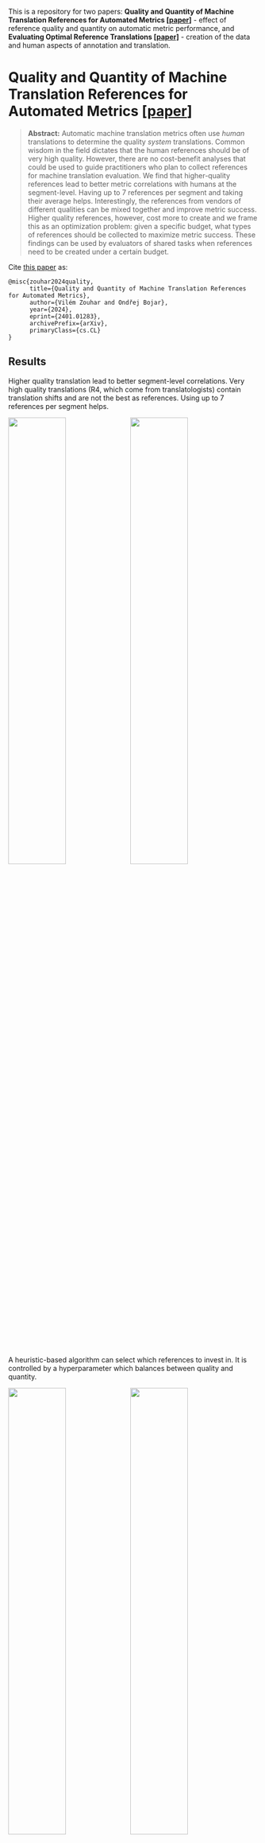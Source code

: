 This is a repository for two papers: **Quality and Quantity of Machine Translation References for Automated Metrics [[paper](https://arxiv.org/abs/2401.01283)]** - effect of reference quality and quantity on automatic metric performance, and **Evaluating Optimal Reference Translations [[paper]](https://arxiv.org/abs/2311.16787)** - creation of the data and human aspects of annotation and translation.

# Quality and Quantity of Machine Translation References for Automated Metrics [[paper](https://arxiv.org/abs/2401.01283)]

> **Abstract:** Automatic machine translation metrics often use _human_ translations to determine the quality _system_ translations. Common wisdom in the field dictates that the human references should be of very high quality. However, there are no cost-benefit analyses that could be used to guide practitioners who plan to collect references for machine translation evaluation. We find that higher-quality references lead to better metric correlations with humans at the segment-level. Having up to 7 references per segment and taking their average helps. Interestingly, the references from vendors of different qualities can be mixed together and improve metric success. Higher quality references, however, cost more to create and we frame this as an optimization problem: given a specific budget, what types of references should be collected to maximize metric success. These findings can be used by evaluators of shared tasks when references need to be created under a certain budget.

Cite [this paper](https://arxiv.org/abs/2401.01283) as:
```
@misc{zouhar2024quality,
      title={Quality and Quantity of Machine Translation References for Automated Metrics}, 
      author={Vilém Zouhar and Ondřej Bojar},
      year={2024},
      eprint={2401.01283},
      archivePrefix={arXiv},
      primaryClass={cs.CL}
}
```

## Results

Higher quality translation lead to better segment-level correlations. Very high quality translations (R4, which come from translatologists) contain translation shifts and are not the best as references.
Using up to 7 references per segment helps.

<img src="https://github.com/ufal/optimal-reference-translations/assets/7661193/d4cf2669-b2d8-40a3-9193-b1e8811090f2" width="48%">
<img src="https://github.com/ufal/optimal-reference-translations/assets/7661193/c660daaa-ffd2-4229-8084-309e4db2b89f" width="48%">

A heuristic-based algorithm can select which references to invest in. It is controlled by a hyperparameter which balances between quality and quantity.

<img src="https://github.com/ufal/optimal-reference-translations/assets/7661193/53e27e2e-57b6-4aa8-ae52-74f6adc649de" width="48%">
<img src="https://github.com/ufal/optimal-reference-translations/assets/7661193/d5579fea-946c-4056-b4d6-ccdb8cefa3cb" width="48%">

# Evaluating Optimal Reference Translations [[paper]](https://arxiv.org/abs/2311.16787)

> **Abstract:** The overall translation quality reached by current machine translation (MT) systems for high-resourced language pairs is remarkably good. Standard methods of evaluation are not suitable nor intended to uncover the many translation errors and quality deficiencies that still persist. Furthermore, the quality of standard reference translations is commonly questioned and comparable quality levels have been reached by MT alone in several language pairs. Navigating further research in these high-resource settings is thus difficult. In this article, we propose a methodology for creating more reliable document-level human reference translations, called "optimal reference translations," with the simple aim to raise the bar of what should be deemed "human translation quality." We evaluate the obtained document-level optimal reference translations in comparison with "standard" ones, confirming a significant quality increase and also documenting the relationship between evaluation and translation editing.

This is project at ETH Zürich and ÚFAL Charles University. [Paper](https://arxiv.org/abs/2311.16787) to be published in Natural Language Engineering 2024.
For now cite as:
```
@misc{zouhar2023evaluating,
      title={Evaluating Optimal Reference Translations}, 
      author={Vilém Zouhar and Věra Kloudová and Martin Popel and Ondřej Bojar},
      year={2023},
      eprint={2311.16787},
      archivePrefix={arXiv},
      primaryClass={cs.CL}
}
```

Collected English to Czech translation evaluation human data are in [`data/annotations.json`](data/annotations.json). The rest of this repository contains data preparation and evaluation code.
Our data is based on WMT2020 data and can thus be also used to e.g. evaluate the quality of various translations as references.
The process of the data is as follows:
1. P1, P2, and P3 are independent translations from English to Czech. N1 is an expert translation by a translatologist.
2. All the human translations are evaluated on document and segment level with detail (in [`data/annotations.json`](data/annotations.json)) by different types of human annotators (laypeople, translatology students, professional translators). If the translation is not perfect, the annotators provide a post-edited version for which they would assign the highest grade (6).

Note: If you you also want to use the WMT2020 system submissions, please contact [Vilém Zouhar](vilem.zouhar@gmail.com). The code is here, just not pretty yet. 🙂

## Example usage

```bash
# fetch data
curl "https://raw.githubusercontent.com/ufal/optimal-reference-translations/main/data/annotations.json" > annotations.json
```

```python3
# in Python
import json
data = json.load(open("annotations.json"))

# 220 annotated documents
len(data)

# 1760 annotated source lines
sum([len(doc["lines"]) for doc in data])

# 7040 annotated translations
sum([sum([len(line["translations"]) for line in doc["lines"]]) for doc in data])

# 11 annotators
len(set(doc["uid"] for doc in data))

import numpy as np
# Average document-level for N1: 5.865
np.average([doc["rating"]["4"]["overall"] for doc in data])

# Average document-level for P3: 4.810
np.average([doc["rating"]["3"]["overall"] for doc in data])
```

## Results

It make sense to have multiple rounds of translation post-editing.
![image](https://github.com/ufal/optimal-reference-translations/assets/7661193/d20d1e2e-4d08-4457-b654-961917d7b0e9)

Translatology students, professionals and laypeople perceive quality differently.
![image](https://github.com/ufal/optimal-reference-translations/assets/7661193/190f519d-6851-4186-aac6-7fe53b59ba7f)


## Data structure

Beginning of [`data/annotations.json`](data/annotations.json):

```
[
    {
        "uid": "sahara",
        "expertise": "student",
        "doc": "huffingtonpost.com.19385",
        "time": 210.0,                             # self-reported in minutes
        "rating": {
            "2": {                                 # 2 = P2
                "spelling": 4.0,                   # ranges from 0 to 6
                "terminology": 5.5,
                "grammar": 5.5,
                "meaning": 5.0,
                "style": 4.5,
                "pragmatics": 6.0,
                "overall": 4.5
            },
            "4": {                                 # 4 = N1
                "spelling": 6.0,
                "terminology": 6.0,
                "grammar": 6.0,
                "meaning": 5.0,
                "style": 5.0,
                "pragmatics": 6.0,
                "overall": 5.7
            },
            "1": {                                 # 1 = P1
                "spelling": 6.0,
                "terminology": 5.9,
                "grammar": 5.4,
                "meaning": 4.7,
                "style": 4.6,
                "pragmatics": 5.8,
                "overall": 5.0
            },
            "3": {                                 # 3 = P3
                "spelling": 4.5,
                "terminology": 4.7,
                "grammar": 5.0,
                "meaning": 4.5,
                "style": 5.0,
                "pragmatics": 6.0,
                "overall": 4.6
            }
        },
        "lines": [
            {
                "source": "Sony, Disney Back To Work On Third Spider-Man Film",               # source sentence
                "comment": null,
                "translations": {
                    "2": {
                        "orig": "Sony a Disney opět pracují na třetím filmu o Spider-Manovi", # original translation
                        "done": "Sony a Disney pracují na třetím filmu o Spider-Manovi",      # post-edited translation
                        "rating": {
                            "spelling": 6.0,
                            "terminology": 6.0,
                            "grammar": 6.0,
                            "meaning": 5.0,
                            "style": 6.0,
                            "pragmatics": 6.0,
                            "overall": 5.0
                        }
                    },
                    "4": {
                        "orig": "Sony a Disney opět spolupracují na třetím filmu o Spider-Manovi",
                        "done": "Sony a Disney opět spolupracují na třetím filmu o Spider-Manovi",
                        "rating": {
                            "spelling": 6.0,
                            "terminology": 6.0,
                            "grammar": 6.0,
                            "meaning": 6.0,
                            "style": 6.0,
                            "pragmatics": 6.0,
                            "overall": 6.0
                        }
                    },
...
```
